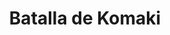 ﻿---
title: "Batalla de Komaki"
permalink: periodes_290.html
layout: periode
dataInici: 1584
sidebar: periodes
pares:
  - id: 177
    title: "Período Azuchi-Momoyama"
    dataInici: "(1568)"
    dataFi: "(1603)"

fills:
jocsPrincipals:
jocsEscenaris:
jocsEpoca:
  - title: "Ancient Battles Deluxe Expansion Kit 5.1: Way of the Samurai"
    bggId: 111826
    escenari: "Komaki"

jocsEpocaEscenaris:
---
